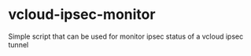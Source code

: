 # vcloud-ipsec-monitor
Simple script that can be used for monitor ipsec status of a vcloud ipsec tunnel
